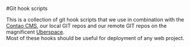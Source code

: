 #Git hook scripts

This is a collection of git hook scripts that we use in combination with the [Contao CMS](http://contao.org), our local GIT repos and our remote GIT repos on the magnificent [Uberspace](http://uberspace.de).  
Most of these hooks should be useful for deployment of any web project. 